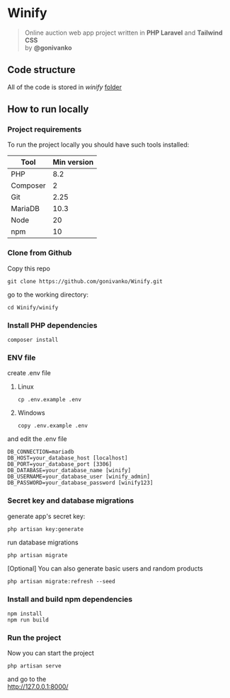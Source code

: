 # Winify
> Online auction web app project written in **PHP Laravel** and **Tailwind CSS**  
by **@gonivanko**

## Code structure
All of the code is stored in *winify* [folder](/winify)

## How to run locally

### Project requirements

To run the project locally you should have such tools installed:

| Tool          | Min version |
| ---           | ---         |
| PHP           | 8.2         |
| Composer      | 2           |
| Git           | 2.25        |
| MariaDB       | 10.3        |
| Node          | 20          |
| npm           | 10          |

### Clone from Github

Copy this repo

```
git clone https://github.com/gonivanko/Winify.git
```

go to the working directory:

```
cd Winify/winify
```

### Install PHP dependencies

```
composer install
```

### ENV file

create .env file
1. Linux
    ```
    cp .env.example .env
    ```
2. Windows
    ```
    copy .env.example .env
    ```

and edit the .env file
```
DB_CONNECTION=mariadb
DB_HOST=your_database_host [localhost]
DB_PORT=your_database_port [3306]
DB_DATABASE=your_database_name [winify]
DB_USERNAME=your_database_user [winify_admin]
DB_PASSWORD=your_database_password [winify123]
```

### Secret key and database migrations

generate app's secret key:
```
php artisan key:generate
```

run database migrations
```
php artisan migrate
```

[Optional] You can also generate basic users and random products

```
php artisan migrate:refresh --seed
```

### Install and build npm dependencies
```
npm install 
npm run build
```

### Run the project

Now you can start the project

```
php artisan serve
```

and go to the  
http://127.0.0.1:8000/